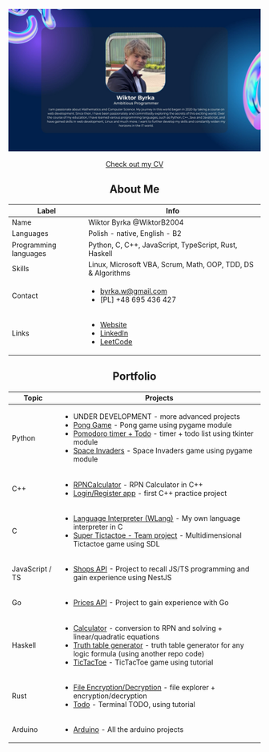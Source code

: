 ![background image](GitHub.jpg)

<p align="center">
  <a href="https://drive.google.com/file/d/1KWYLDcGN8YeiRWWG4k6UuGUTdUtJn774/view">
    Check out my CV
  </a>
</p>

<h2 align="center">About Me</h2>
 
| Label | Info |
| ------------- | ------------- |
| Name | Wiktor Byrka @WiktorB2004|
| Languages | Polish - native, English - B2 |
| Programming languages | Python, C, C++, JavaScript, TypeScript, Rust, Haskell |
| Skills | Linux, Microsoft VBA, Scrum, Math, OOP, TDD, DS & Algorithms |
| Contact | <ul><li> byrka.w@gmail.com </li><li> [PL] +48 695 436 427</li></ul> |
| Links | <ul><li>[Website](https://wiktority.pl)</li><li>[LinkedIn](https://www.linkedin.com/in/wiktor-byrka-b30576204/)</li><li>[LeetCode](https://leetcode.com/WiktorB2004/)</li></ul> |

<h2 align="center">Portfolio</h2>

| Topic | Projects |
| ------------- | ------------- |
| Python | <ul><li>UNDER DEVELOPMENT - more advanced projects</li><li>[Pong Game](https://github.com/WiktorB2004/Pong-Python_pygame) - Pong game using pygame module</li><li>[Pomodoro timer + Todo](https://github.com/WiktorB2004/Pomodoro_timer-Python_tkinter) - timer + todo list using tkinter module</li><li>[Space Invaders](https://github.com/WiktorB2004/Space_invaders-Python_pygame) - Space Invaders game using pygame module</li></ul> |
| C++ | <ul><li>[RPNCalculator](https://github.com/WiktorB2004/RPN_Calculator-Cpp) - RPN Calculator in C++</li><li>[Login/Register app](https://github.com/WiktorB2004/Login-Registration-Cpp) - first C++ practice project</li></ul> |
| C | <ul><li>[Language Interpreter (WLang)](https://github.com/WiktorB2004/Language_Interpreter-C) - My own language interpreter in C</li><li>[Super Tictactoe - Team project](https://github.com/WiktorB2004/Super_tictactoe_SDL) - Multidimensional Tictactoe game using SDL</li></ul> |
| JavaScript / TS | <ul><li>[Shops API](https://github.com/WiktorB2004/Shops_Api-NestJS) - Project to recall JS/TS programming and gain experience using NestJS</li></ul> |
| Go | <ul><li>[Prices API](https://github.com/WiktorB2004/Prices_API-Go) - Project to gain experience with Go</li></ul> |
| Haskell | <ul><li>[Calculator](https://github.com/WiktorB2004/Calculator-Haskell) - conversion to RPN and solving + linear/quadratic equations</li><li>[Truth table generator](https://github.com/WiktorB2004/Truth_table_generator-Haskell) - truth table generator for any logic formula (using another repo code)</li><li>[TicTacToe](https://github.com/WiktorB2004/TicTacToe-Haskell) - TicTacToe game using tutorial</li></ul> |
| Rust | <ul><li>[File Encryption/Decryption](https://github.com/WiktorB2004/File_Protection-Rust) - file explorer + encryption/decryption </li><li>[Todo](https://github.com/WiktorB2004/Terminal-Todo-Rust) - Terminal TODO, using tutorial </li></ul> |
| Arduino | <ul><li>[Arduino](https://github.com/WiktorB2004/Arduino) - All the arduino projects</li></ul> |
